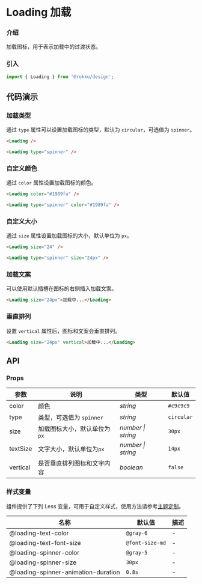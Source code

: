 # Loading 加载

### 介绍

加载图标，用于表示加载中的过渡状态。

### 引入

```js
import { Loading } from '@rokku/design';
```

## 代码演示

### 加载类型

通过 `type` 属性可以设置加载图标的类型，默认为 `circular`，可选值为 `spinner`。

```html
<Loading />

<Loading type="spinner" />
```

### 自定义颜色

通过 `color` 属性设置加载图标的颜色。

```html
<Loading color="#1989fa" />

<Loading type="spinner" color="#1989fa" />
```

### 自定义大小

通过 `size` 属性设置加载图标的大小，默认单位为 `px`。

```html
<Loading size="24" />

<Loading type="spinner" size="24px" />
```

### 加载文案

可以使用默认插槽在图标的右侧插入加载文案。

```html
<Loading size="24px">加载中...</Loading>
```

### 垂直排列

设置 `vertical` 属性后，图标和文案会垂直排列。

```html
<Loading size="24px" vertical>加载中...</Loading>
```

## API

### Props

| 参数      | 说明                         | 类型               | 默认值     |
| --------- | ---------------------------- | ------------------ | ---------- |
| color     | 颜色                         | _string_           | `#c9c9c9`  |
| type      | 类型，可选值为 `spinner`     | _string_           | `circular` |
| size      | 加载图标大小，默认单位为`px` | _number \| string_ | `30px`     |
| textSize | 文字大小，默认单位为`px`     | _number \| string_ | `14px`     |
| vertical  | 是否垂直排列图标和文字内容   | _boolean_          | `false`    |

### 样式变量

组件提供了下列 Less 变量，可用于自定义样式，使用方法请参考[主题定制](#/zh-CN/theme)。

| 名称                                | 默认值          | 描述 |
| ----------------------------------- | --------------- | ---- |
| @loading-text-color                 | `@gray-6`       | -    |
| @loading-text-font-size             | `@font-size-md` | -    |
| @loading-spinner-color              | `@gray-5`       | -    |
| @loading-spinner-size               | `30px`          | -    |
| @loading-spinner-animation-duration | `0.8s`          | -    |
